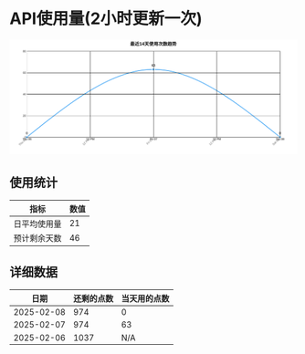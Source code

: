# API使用量(2小时更新一次)



 ![走势图](./chart.svg)

## 使用统计

| 指标 | 数值 |
|------|------|
| 日平均使用量 | 21 |
| 预计剩余天数 | 46 |

## 详细数据

| 日期 | 还剩的点数 | 当天用的点数 |
|------|------------|-------------|
| 2025-02-08 | 974 | 0 |
| 2025-02-07 | 974 | 63 |
| 2025-02-06 | 1037 | N/A |
